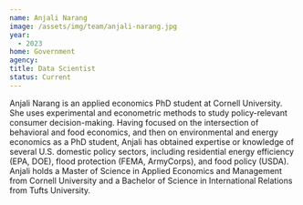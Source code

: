 ```yaml
---
name: Anjali Narang
image: /assets/img/team/anjali-narang.jpg
year:
  - 2023
home: Government
agency:
title: Data Scientist
status: Current
---
```

Anjali Narang is an applied economics PhD student at Cornell University. She uses experimental and econometric methods to study policy-relevant consumer decision-making. Having focused on the intersection of behavioral and food economics, and then on environmental and energy economics as a PhD student, Anjali has obtained expertise or knowledge of several U.S. domestic policy sectors, including residential energy efficiency (EPA, DOE), flood protection (FEMA, ArmyCorps), and food policy (USDA). Anjali holds a Master of Science in Applied Economics and Management from Cornell University and a Bachelor of Science in International Relations from Tufts University.
